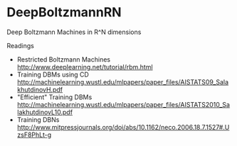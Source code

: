 DeepBoltzmannRN
===============

Deep Boltzmann Machines in R^N dimensions

Readings

* Restricted Boltzmann Machines
http://www.deeplearning.net/tutorial/rbm.html
* Training DBMs using CD
http://machinelearning.wustl.edu/mlpapers/paper_files/AISTATS09_SalakhutdinovH.pdf
* "Efficient" Training DBMs
http://machinelearning.wustl.edu/mlpapers/paper_files/AISTATS2010_SalakhutdinovL10.pdf
* Training DBNs
http://www.mitpressjournals.org/doi/abs/10.1162/neco.2006.18.7.1527#.UzsF8PhLt-g